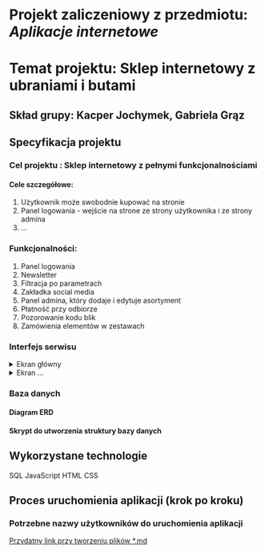# Projekt zaliczeniowy z przedmiotu: _**Aplikacje internetowe**_

# Temat projektu: Sklep internetowy z ubraniami i butami
## Skład grupy: Kacper Jochymek, Gabriela Grąz
## Specyfikacja projektu
### Cel projektu : Sklep internetowy z pełnymi funkcjonalnościami
#### Cele szczegółowe:
   1. Użytkownik może swobodnie kupować na stronie
   2. Panel logowania - wejście na strone ze strony użytkownika i ze strony admina
   3. ...
### Funkcjonalności:
   1. Panel logowania
   2. Newsletter
   3. Filtracja po parametrach
   4. Zakładka social media
   5. Panel admina, który dodaje i edytuje asortyment
   6. Płatność przy odbiorze
   7. Pozorowanie kodu blik
   8. Zamówienia elementów w zestawach
### Interfejs serwisu

   <details>
       <summary>Ekran główny </summary>
	
![alt text][logo]

           <p>Przedstawiono ...</p>
   </details>
	<details>
       <summary>Ekran ...</summary>

![alt text][logo]
           <p>Czego dotyczy?</p>
   </details>
         
### Baza danych
####	Diagram ERD
####	Skrypt do utworzenia struktury bazy danych

## Wykorzystane technologie
SQL
JavaScript
HTML
CSS

## Proces uruchomienia aplikacji (krok po kroku)

### Potrzebne nazwy użytkowników do uruchomienia aplikacji


[Przydatny link przy tworzeniu plików *.md ](https://github.com/adam-p/markdown-here/wiki/Markdown-Cheatsheet)

[logo]: https://gallery.dpcdn.pl/imgc/UGC/34567/g_-_960x640_-_s_x20131110194052_0.jpg "Strona główna"

